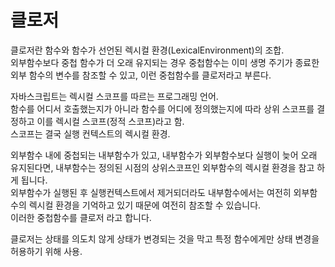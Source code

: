 # 클로저

클로저란 함수와 함수가 선언된 렉시컬 환경(LexicalEnvironment)의 조합.  
외부함수보다 중첩 함수가 더 오래 유지되는 경우 중첩함수는 이미 생명 주기가 종료한 외부 함수의 변수를 참조할 수 있고, 이런 중첩함수를 클로저라고 부른다.

자바스크립트는 렉시컬 스코프를 따르는 프로그래밍 언어.  
함수를 어디서 호출했는지가 아니라 함수를 어디에 정의했는지에 따라 상위 스코프를 결정하고 이를 렉시컬 스코프(정적 스코프)라고 함.  
스코프는 결국 실행 컨텍스트의 렉시컬 환경.

외부함수 내에 중첩되는 내부함수가 있고, 내부함수가 외부함수보다 실행이 늦어 오래 유지된다면, 내부함수는 정의된 시점의 상위스코프인 외부함수의 렉시컬 환경을 참고 하게 됩니다.  
외부함수가 실행된 후 실행컨텍스트에서 제거되더라도 내부함수에서는 여전히 외부함수의 렉시컬 환경을 기억하고 있기 때문에 여전히 참조할 수 있습니다.  
이러한 중첩함수를 클로저 라고 합니다.

클로저는 상태를 의도치 않게 상태가 변경되는 것을 막고 특정 함수에게만 상태 변경을 허용하기 위해 사용.
